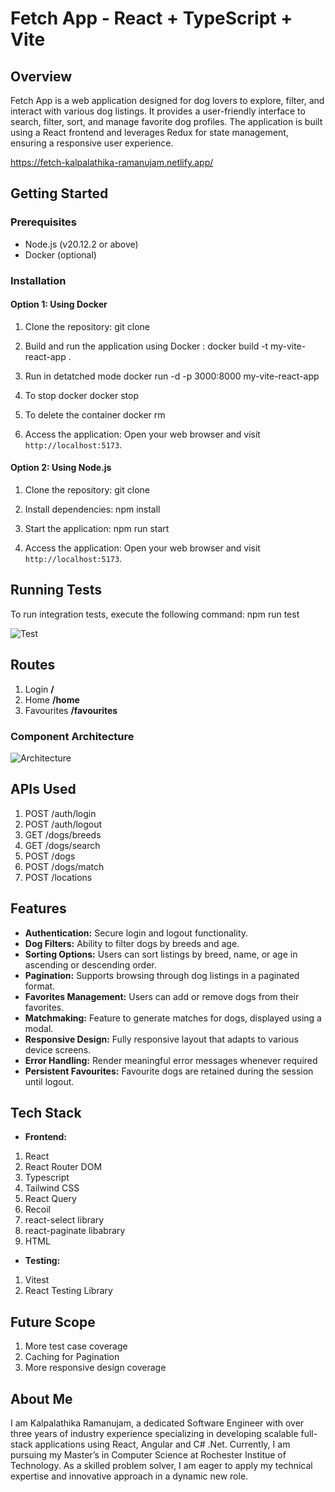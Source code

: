 
# Fetch App - React + TypeScript + Vite


## Overview

Fetch App is a web application designed for dog lovers to explore, filter, and interact with various dog listings. It provides a user-friendly interface to search, filter, sort, and manage favorite dog profiles. The application is built using a React frontend and leverages Redux for state management, ensuring a responsive user experience.

https://fetch-kalpalathika-ramanujam.netlify.app/

## Getting Started

### Prerequisites

- Node.js (v20.12.2 or above)
- Docker (optional)

### Installation

#### Option 1: Using Docker

1. Clone the repository:
git clone [<repository-url>](https://github.com/kalpalathika/fetch.git)

2. Build and run the application using Docker :
docker build -t my-vite-react-app .

3. Run in detatched mode
docker run -d -p 3000:8000 my-vite-react-app

4. To stop docker
docker stop <id>

5. To delete the container 
docker rm <id>

4. Access the application: Open your web browser and visit `http://localhost:5173`.

#### Option 2: Using Node.js

1. Clone the repository:
git clone [<repository-url>](https://github.com/kalpalathika/fetch.git)

2. Install dependencies:
npm install

3. Start the application:
npm run start

4. Access the application: Open your web browser and visit `http://localhost:5173`.


## Running Tests
To run integration tests, execute the following command:
npm run test

![Test](assets/testRuns.png)

## Routes 
1. Login **/**
2. Home   **/home**
3. Favourites **/favourites**

### Component Architecture  
![Architecture](assets/componentArchitecture.png)
 
## APIs Used
1. POST /auth/login
2. POST /auth/logout
3. GET /dogs/breeds
4. GET /dogs/search
5. POST /dogs
6. POST /dogs/match
7. POST /locations

## Features
- **Authentication:** Secure login and logout functionality.
- **Dog Filters:** Ability to filter dogs by breeds and age.
- **Sorting Options:** Users can sort listings by breed, name, or age in ascending or descending order.
- **Pagination:** Supports browsing through dog listings in a paginated format.
- **Favorites Management:** Users can add or remove dogs from their favorites.
- **Matchmaking:** Feature to generate matches for dogs, displayed using a modal.
- **Responsive Design:** Fully responsive layout that adapts to various device screens.
- **Error Handling:** Render meaningful error messages whenever required 
- **Persistent Favourites:** Favourite dogs are retained during the session until logout.

## Tech Stack

- **Frontend:** 
1. React 
2. React Router DOM 
3. Typescript 
4. Tailwind CSS
5. React Query
6. Recoil
7. react-select library
8. react-paginate libabrary
9. HTML 

- **Testing:** 
1. Vitest 
2. React Testing Library

## Future Scope
1. More test case coverage
2. Caching for Pagination
3. More responsive design coverage

## About Me
I am Kalpalathika Ramanujam, a dedicated Software Engineer with over three years of industry experience specializing in developing scalable full-stack applications using React, Angular and C# .Net. Currently, I am pursuing my Master’s in Computer Science at Rochester Institue of Technology. As a skilled problem solver, I am eager to apply my technical expertise and innovative approach in a dynamic new role.